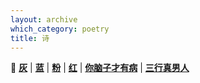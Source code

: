 ```yaml
---
layout: archive
which_category: poetry
title: 诗
---
```

📔 [**灰**](gloom/)
| [**蓝**](blue/)
| [**粉**](pink/)
| [**红**](blood/)
| [**你脑子才有病**](freak/)
| [**三行真男人**](fragments/)
